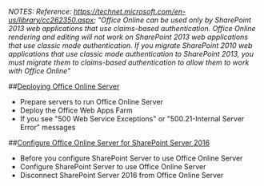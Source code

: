 *NOTES:* 
*Reference: https://technet.microsoft.com/en-us/library/cc262350.aspx; "Office Online can be used only by SharePoint 2013 web applications that use claims-based authentication. Office Online rendering and editing will not work on SharePoint 2013 web applications that use classic mode authentication. If you migrate SharePoint 2010 web applications that use classic mode authentication to SharePoint 2013, you must migrate them to claims-based authentication to allow them to work with Office Online"*

##[Deploying Office Online Server](https://technet.microsoft.com/en-us/library/jj219455(v=office.16).aspx)
* Prepare servers to run Office Online Server
* Deploy the Office Web Apps Farm
* If you see "500 Web Service Exceptions" or "500.21-Internal Server Error" messages

##[Configure Office Online Server for SharePoint Server 2016](https://technet.microsoft.com/en-us/library/ff431687(v=office.16).aspx)
* Before you configure SharePoint Server to use Office Online Server
* Configure SharePoint Server to use Office Online Server
* Disconnect SharePoint Server 2016 from Office Online Server

